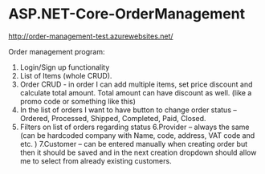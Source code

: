 # ASP.NET-Core-OrderManagement

http://order-management-test.azurewebsites.net/

Order management program:
1. Login/Sign up functionality
2. List of Items (whole CRUD).
3. Order CRUD - in order I can add multiple items, set price discount and calculate total amount. Total amount can have discount as well. (like a promo code or something like this)
4. In the list of orders I want to have button to change order status – Ordered, Processed, Shipped, Completed, Paid, Closed.
5. Filters on list of orders regarding status
6.Provider – always the same (can be hardcoded company with Name, code, address, VAT code and etc. )
7.Customer – can be entered manually when creating order but then it should be saved and in the next creation dropdown should allow me to select from already existing customers.
